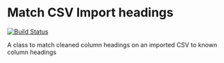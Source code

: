 # Match CSV Import headings

[![Build Status](https://travis-ci.org/gordonmurray/match-import-headings.svg?branch=master)](https://travis-ci.org/gordonmurray/match-import-headings)

A class to match cleaned column headings on an imported CSV to known column headings
